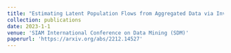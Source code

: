 ```yaml
---
title: "Estimating Latent Population Flows from Aggregated Data via Inversing Multi-Marginal Optimal Transport"
collection: publications
date: 2023-1-1 
venue: 'SIAM International Conference on Data Mining (SDM)'
paperurl: 'https://arxiv.org/abs/2212.14527'
---
```

